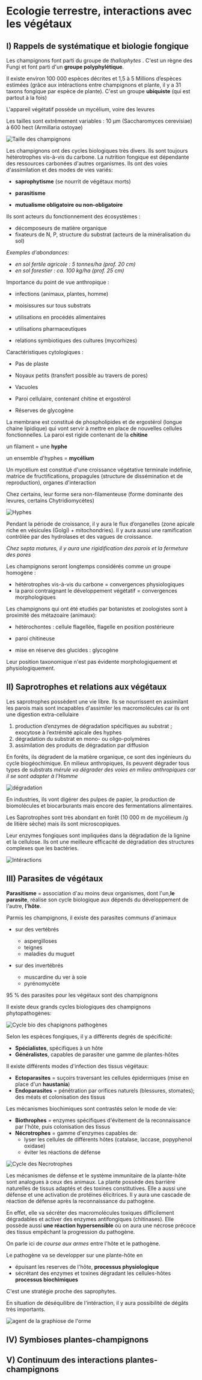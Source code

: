 # Ecologie terrestre, interactions avec les végétaux

## I) Rappels de systématique et biologie fongique

Les champignons font parti du groupe de *thallophytes* . C'est un règne des Fungi et font parti d'un **groupe polyphylétique**.  

Il existe environ 100 000 espèces décrites et 1,5 à 5 Millions d’espèces estimées (grâce aux intéractions entre champignons et plante, il y a 31 taxons fongique par espèce de plante). C'est un groupe **ubiquiste** (qui est partout à la fois)  

L'appareil végétatif possède un mycélium, voire des levures 

Les tailles sont extrêmement variables : 10 µm (Saccharomyces cerevisiae) à 600 hect (Armillaria ostoyae)

![Taille des champignons](Images/Saccharomyces.JPG)

Les champignons ont des cycles biologiques très divers. Ils sont toujours hétérotrophes vis-à-vis du carbone. 
La nutrition fongique est dépendante des ressources carbonées d'autres organismes. Ils ont des voies d'assimilation et des modes de vies variés:

* **saprophytisme** (se nourrit de végétaux morts)

* **parasitisme**

* **mutualisme obligatoire ou non-obligatoire**

Ils sont acteurs du fonctionnement des écosystèmes :  

* décomposeurs de matière organique 
* fixateurs de N, P, structure du substrat (acteurs de la minéralisation du sol) 

*Exemples d'abondances:*

* *en sol fertile agricole : 5 tonnes/ha (prof. 20 cm)*  
* *en sol forestier : ca. 100 kg/ha (prof. 25 cm)*  

Importance du point de vue anthropique :  
* infections (animaux, plantes, homme) 

* moisissures sur tous substrats 

* utilisations en procédés alimentaires 

* utilisations pharmaceutiques  

* relations symbiotiques des cultures (mycorhizes)  

Caractéristiques cytologiques : 

* Pas de plaste 

* Noyaux petits (transfert possible au travers de pores) 

* Vacuoles 

* Paroi cellulaire, contenant chitine et ergostérol  

* Réserves de glycogène 

La membrane est constitué de phospholipides et de ergostérol (longue chaine lipidique) qui vont servir à mettre en place de nouvelles cellules fonctionnelles. La paroi est rigide contenant de la **chitine**

un filament  = une **hyphe** 

un ensemble d'hyphes = **mycélium** 

Un mycélium est constitué d'une croissance végétative terminale indéfinie, matrice de fructifications, propagules (structure de dissémination et de reproduction), organes d'interaction 

Chez certains, leur forme sera non-filamenteuse (forme dominante des levures, certains Chytridiomycètes) 

![Hyphes](Images/formechampi.JPG)

Pendant la période de croissance, il y aura le flux d’organelles (zone apicale riche en vésicules (Golgi)  + mitochondries). Il y aura aussi une ramification contrôlée par des hydrolases et des vagues de croissance. 

*Chez septa matures, il y aura une rigidification des parois et la fermeture des pores* 

Les champignons seront longtemps considérés comme un groupe homogène : 

* hétérotrophes vis-à-vis du carbone = convergences physiologiques 
* la paroi contraignant le développement végétatif = convergences  morphologiques  

Les champignons qui ont été etudiés par botanistes et zoologistes sont à proximité des métazoaire (animaux): 
 
* hétérochontes : cellule flagellée, flagelle en position postérieure 

* paroi chitineuse 

* mise en réserve des glucides : glycogène 

Leur position taxonomique n'est pas évidente morphologiquement et physiologiquement.

## II) Saprotrophes et relations aux végétaux 

Les saprotrophes possèdent une vie libre. Ils se nourrissent en assimilant les parois mais sont incapables d'assimiler les macromolécules car ils ont une digestion extra-cellulaire 

1. production d’enzymes de dégradation spécifiques au substrat ; exocytose à l’extrémité apicale des hyphes 
2. dégradation du substrat en mono- ou oligo-polymères 
3. assimilation des produits de dégradation par diffusion 

En forêts, ils dégradent de la matière organique, ce sont des ingénieurs du cycle biogéochimique. En milieux anthropiques, ils peuvent dégrader tous types de substrats *mérule va dégrader des voies en milieu anthropiques car il se sont adapter à l'Homme*

![dégradation](Images/mérule.JPG)

En industries, ils vont digérer des pulpes de papier, la production de biomolécules et biocarburants mais encore des fermentations alimentaires.

Les Saprotrophes sont très abondant en forêt (10 000 m de mycélieum /g de litière sèche) mais ils sont microscopiques. 

Leur enzymes fongiques sont impliquées dans la dégradation de la lignine et la cellulose. Ils ont une meilleure efficacité de dégradation des structures complexes que les bactéries.

![Intéractions](Images/interctions.JPG)

## III) Parasites de végétaux

**Parasitisme** = association d'au moins deux organismes, dont l'un,**le parasite**, réalise son cycle biologique aux dépends du développement de l'autre, **l'hôte**.

Parmis les champignons, il existe des parasites communs d'animaux

* sur des vertébrés 
	* aspergilloses
    * teignes 
    * maladies du muguet

* sur des invertébrés
	* muscardine du ver à soie	
    * pyrénomycète

95 % des parasites pour les végétaux sont des champignons

Il existe deux grands cycles biologiques des champignons phytopathogènes:

![Cycle bio des chapignons pathogènes](Images/cyclebio.JPG)

Selon les espèces fongiques, il y a différents degrés de spécificité:

* **Spécialistes**, spécifiques à un hôte
* **Généralistes**, capables de parasiter une gamme de plantes-hôtes

Il existe différents modes d'infection des tissus végétaux:

* **Ectoparasites** = suçoirs traversant les cellules épidermiques (mise en place d'un **haustania**)
* **Endoparasites** = pénétration par orifices naturels (blessures, stomates); des méats et colonisation des tissus

Les mécanismes biochimiques sont contrastés selon le mode de vie:

* **Biothrophes** = enzymes spécifiques d'évitement de la reconnaissance par l'hôte, puis colonisation des tissus 
* **Nécrotrophes** = gamme d'enzymes capables de:
	* lyser les cellules de différents hôtes (catalase, laccase, popyphenol oxidase)
    * éviter les réactions de défense 

![Cycle des Necrotrophes](Images/cycle.JPG)

Les mécanismes de défense et le système immunitaire de la plante-hôte sont analogues à ceux des animaux. La plante possède des barrière naturelles de tissus adaptés et des toxines constitutives. Elle a aussi une défense et une activation de protéines élicitrices. Il y aura une cascade de réaction de défense après la reconnaissance du pathogène. 

En effet, elle va sécréter des macromolécules toxiques difficilement dégradables et activer des enzymes antifongiques (chitinases). Elle possède aussi **une réaction hypersensible** où on aura une nécrose précoce des tissus empêchant la progression du pathogène.

On parle ici de *course aux armes* entre l'hôte et le pathogène.

Le pathogène va se developper sur une plante-hôte en

* épuisant les reserves de l'hôte, **processus physiologique**
* sécrétant des enzymes et toxines dégradant les cellules-hôtes **processus biochimiques**

C'est une stratégie proche des saprophytes.

En situation de déséquilibre de l'intéraction, il y aura possibilité de dégâts très importants.

![agent de la graphiose de l'orme](Images/orne.JPG)


## IV) Symbioses plantes-champignons 

## V) Continuum des interactions plantes-champignons